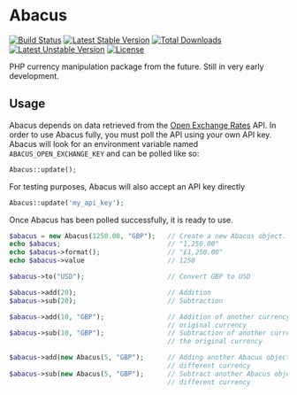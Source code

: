 # Abacus

[![Build Status](https://travis-ci.org/elliotwms/Abacus.svg?branch=master)](https://travis-ci.org/elliotwms/Abacus)
[![Latest Stable Version](https://poser.pugx.org/elliotwms/abacus/v/stable.svg)](https://packagist.org/packages/elliotwms/abacus)
[![Total Downloads](https://poser.pugx.org/elliotwms/abacus/downloads.svg)](https://packagist.org/packages/elliotwms/abacus) [![Latest Unstable Version](https://poser.pugx.org/elliotwms/abacus/v/unstable.svg)](https://packagist.org/packages/elliotwms/abacus)
[![License](https://poser.pugx.org/elliotwms/abacus/license.svg)](https://packagist.org/packages/elliotwms/abacus)

PHP currency manipulation package from the future. Still in very early development.

## Usage

Abacus depends on data retrieved from the [Open Exchange Rates](https://openexchangerates.org/)
API. In order to use Abacus fully, you must poll the API using your own API key. Abacus will look
for an environment variable named `ABACUS_OPEN_EXCHANGE_KEY` and can be polled like so:

```php
Abacus::update();
```

For testing purposes, Abacus will also accept an API key directly

```php
Abacus::update('my_api_key');
```

Once Abacus has been polled successfully, it is ready to use.

```php
$abacus = new Abacus(1250.00, "GBP");   // Create a new Abacus object. Defaults to GBP
echo $abacus;                           // "1,250.00"
echo $abacus->format();                 // "£1,250.00"
echo $abacus->value                     // 1250

$abacus->to("USD");                     // Convert GBP to USD

$abacus->add(20);                       // Addition
$abacus->sub(20);                       // Subtraction

$abacus->add(10, "GBP");                // Addition of another currency into the
                                        // original currency
$abacus->sub(10, "GBP");                // Subtraction of another currency into
                                        // the original currency

$abacus->add(new Abacus(5, "GBP");      // Adding another Abacus object of a
                                        // different currency
$abacus->sub(new Abacus(5, "GBP");      // Subtract another Abacus object of a
                                        // different currency
```
